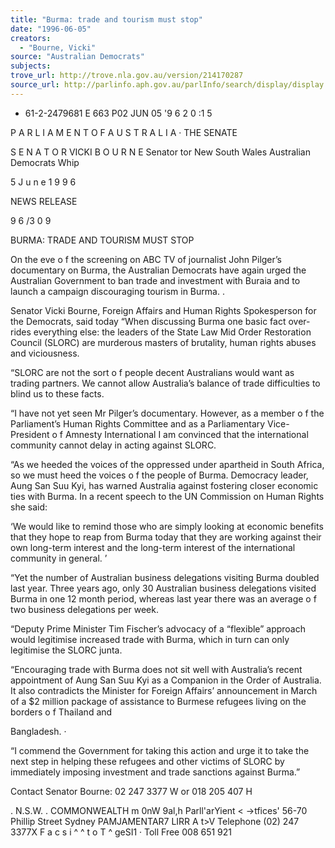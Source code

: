 ```yaml
---
title: "Burma: trade and tourism must stop"
date: "1996-06-05"
creators:
  - "Bourne, Vicki"
source: "Australian Democrats"
subjects:
trove_url: http://trove.nla.gov.au/version/214170287
source_url: http://parlinfo.aph.gov.au/parlInfo/search/display/display.w3p;query=Id%3A%22media/pressrel/HPR02011084%22
---
```


 + 61-2-2479681 E 663 P02 JUN 05 '9 6  2 0 :1 5

 P A R L I A M E N T  O F  A U S T R A L I A  · THE SENATE

 S E N A T O R  VICKI B O U R N E Senator tor New South Wales  Australian Democrats Whip

 5 J u n e  1 9 9 6

 NEWS RELEASE

 9 6 /3 0 9

 BURMA: TRADE AND TOURISM MUST STOP

 On the eve o f the screening on ABC TV of journalist John Pilger’s documentary on Burma, the Australian  Democrats have again urged the Australian Government to ban trade and investment with Buraia and to  launch a campaign discouraging tourism in Burma. .

 Senator Vicki Bourne, Foreign Affairs and Human Rights Spokesperson for the Democrats, said today  “When discussing Burma one basic fact over-rides everything else: the leaders of the State Law Mid Order  Restoration Council (SLORC) are murderous masters of brutality, human rights abuses and viciousness.

 “SLORC are not the sort o f people decent Australians would want as trading partners. We cannot allow  Australia’s balance of trade difficulties to blind us to these facts.

 “I have not yet seen Mr Pilger’s documentary. However, as a member o f the Parliament’s Human Rights  Committee and as a Parliamentary Vice-President o f Amnesty International I am convinced that the  international community cannot delay in acting against SLORC.

 “As we heeded the voices of the oppressed under apartheid in South Africa, so we must heed the voices o f the  people of Burma. Democracy leader, Aung San Suu Kyi, has warned Australia against fostering closer  economic ties with Burma. In a recent speech to the UN Commission on Human Rights she said:

 ‘We would like to remind those who are simply looking at economic benefits that they hope to reap  from Burma today that they are working against their own long-term interest and the long-term  interest of the international community in general. ’

 “Yet the number of Australian business delegations visiting Burma doubled last year. Three years ago, only  30 Australian business delegations visited Burma in one 12 month period, whereas last year there was an  average o f two business delegations per week.

 “Deputy Prime Minister Tim Fischer’s advocacy of a “flexible” approach would legitimise increased trade  with Burma, which in turn can only legitimise the SLORC junta.

 “Encouraging trade with Burma does not sit well with Australia’s recent appointment of Aung San Suu Kyi  as a Companion in the Order of Australia. It also contradicts the Minister for Foreign Affairs’ announcement  in March of a $2 million package of assistance to Burmese refugees living on the borders o f Thailand and 

 Bangladesh. ·

 “I commend the Government for taking this action and urge it to take the next step in helping these refugees  and other victims of SLORC by immediately imposing investment and trade sanctions against Burma.”

 Contact Senator Bourne: 02 247 3377 W or 018 205 407 H

 . N.S.W. . COMMONWEALTH m 0nW 9al,h Parll'arYient < ->tfices' 56-70 Phillip Street Sydney PAMJAMENTAR7 LIRR A t>V  Telephone (02) 247 3377X F a c s i ^ ^ t o T ^  geSI1  · Toll Free 008 651 921

